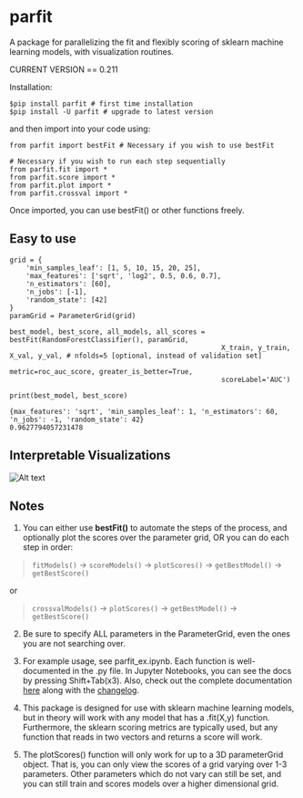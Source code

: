 # parfit
A package for parallelizing the fit and flexibly scoring of sklearn machine learning models, with visualization routines.

CURRENT VERSION == 0.211

Installation:
```
$pip install parfit # first time installation
$pip install -U parfit # upgrade to latest version
``` 

and then import into your code using:
```
from parfit import bestFit # Necessary if you wish to use bestFit

# Necessary if you wish to run each step sequentially
from parfit.fit import *
from parfit.score import *
from parfit.plot import *
from parfit.crossval import *
```

 Once imported, you can use bestFit() or other functions freely.

## Easy to use
```
grid = {
    'min_samples_leaf': [1, 5, 10, 15, 20, 25],
    'max_features': ['sqrt', 'log2', 0.5, 0.6, 0.7],
    'n_estimators': [60],
    'n_jobs': [-1],
    'random_state': [42]
}
paramGrid = ParameterGrid(grid)

best_model, best_score, all_models, all_scores = bestFit(RandomForestClassifier(), paramGrid,
                                                    X_train, y_train, X_val, y_val, # nfolds=5 [optional, instead of validation set]
                                                    metric=roc_auc_score, greater_is_better=True, 
                                                    scoreLabel='AUC')

print(best_model, best_score)
```
```
{max_features': 'sqrt', 'min_samples_leaf': 1, 'n_estimators': 60, 'n_jobs': -1, 'random_state': 42}
0.9627794057231478
```

## Interpretable Visualizations
![Alt text](/assets/scoring_grid_2D.png?raw=true)

## Notes
1. You can either use **bestFit()** to automate the steps of the process, and optionally plot the scores over the parameter grid, OR you can do each step in order: 

> `fitModels()` -> `scoreModels()` -> `plotScores()` -> `getBestModel()` -> `getBestScore()`

or

> `crossvalModels()` -> `plotScores()` -> `getBestModel()` -> `getBestScore()`

2. Be sure to specify ALL parameters in the ParameterGrid, even the ones you are not searching over.

3. For example usage, see parfit_ex.ipynb. Each function is well-documented in the .py file. In Jupyter Notebooks, you can see the docs by pressing Shift+Tab(x3). Also, check out the complete documentation [here](docs/documentation.md) along with the [changelog](docs/changelog.md).

4. This package is designed for use with sklearn machine learning models, but in theory will work with any model that has a .fit(X,y) function. Furthermore, the sklearn scoring metrics are typically used, but any function that reads in two vectors and returns a score will work.

5. The plotScores() function will only work for up to a 3D parameterGrid object. That is, you can only view the scores of a grid varying over 1-3 parameters. Other parameters which do not vary can still be set, and you can still train and scores models over a higher dimensional grid.

